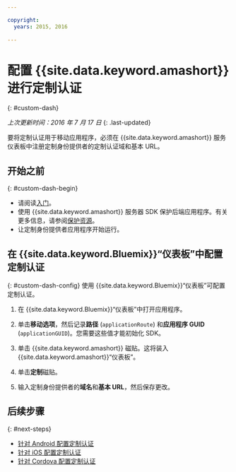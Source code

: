```yaml
---

copyright:
  years: 2015, 2016
  
---
```


# 配置 {{site.data.keyword.amashort}} 进行定制认证
{: #custom-dash}

*上次更新时间：2016 年 7 月 17 日*
{: .last-updated}


要将定制认证用于移动应用程序，必须在 {{site.data.keyword.amashort}} 服务仪表板中注册定制身份提供者的定制认证域和基本 URL。

## 开始之前
{: #custom-dash-begin}
* 请阅读[入门](index.html)。
* 使用 {{site.data.keyword.amashort}} 服务器 SDK 保护后端应用程序。有关更多信息，请参阅[保护资源](protecting-resources.html)。
* 让定制身份提供者应用程序开始运行。

## 在 {{site.data.keyword.Bluemix}}“仪表板”中配置定制认证
{: #custom-dash-config}
使用 {{site.data.keyword.Bluemix}}“仪表板”可配置定制认证。

1. 在 {{site.data.keyword.Bluemix}}“仪表板”中打开应用程序。

1. 单击**移动选项**，然后记录**路径** (`applicationRoute`) 和**应用程序 GUID** (`applicationGUID`)。您需要这些值才能初始化 SDK。

1. 单击 {{site.data.keyword.amashort}} 磁贴。这将装入 {{site.data.keyword.amashort}}“仪表板”。

1. 单击**定制**磁贴。

1. 输入定制身份提供者的**域名**和**基本 URL**，然后保存更改。

## 后续步骤
{: #next-steps}
* [针对 Android 配置定制认证](custom-auth-android.html)
* [针对 iOS 配置定制认证](custom-auth-ios.html)
* [针对 Cordova 配置定制认证](custom-auth-cordova.html)

